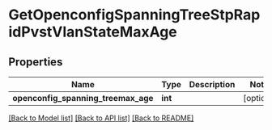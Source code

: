 # GetOpenconfigSpanningTreeStpRapidPvstVlanStateMaxAge

## Properties
Name | Type | Description | Notes
------------ | ------------- | ------------- | -------------
**openconfig_spanning_treemax_age** | **int** |  | [optional] 

[[Back to Model list]](../README.md#documentation-for-models) [[Back to API list]](../README.md#documentation-for-api-endpoints) [[Back to README]](../README.md)


